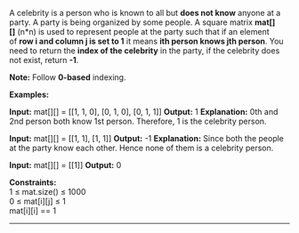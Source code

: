 A celebrity is a person who is known to all but **does not know** anyone at a party. A party is being organized by some people. A square matrix **mat[][]** (n*n) is used to represent people at the party such that if an element of **row i and column j is set to 1** it means **ith person knows jth person**. You need to return the **index of the celebrity** in the party, if the celebrity does not exist, return **-1**.

**Note:** Follow **0-based** indexing.

**Examples:**

**Input:** mat[][] = [[1, 1, 0], [0, 1, 0], [0, 1, 1]]
**Output:** 1
**Explanation:** 0th and 2nd person both know 1st person. Therefore, 1 is the celebrity person. 

**Input:** mat[][] = [[1, 1], [1, 1]]
**Output:** -1
**Explanation:** Since both the people at the party know each other. Hence none of them is a celebrity person.

**Input:** mat[][] = [[1]]
**Output:** 0

**Constraints:**  
1 ≤ mat.size() ≤ 1000  
0 ≤ mat[i][j] ≤ 1  
mat[i][i] == 1

---------------------------------------------------------------------

